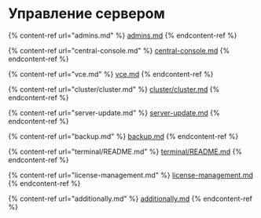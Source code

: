 # Управление сервером

{% content-ref url="admins.md" %}
[admins.md](admins.md)
{% endcontent-ref %}

{% content-ref url="central-console.md" %}
[central-console.md](central-console.md)
{% endcontent-ref %}

{% content-ref url="vce.md" %}
[vce.md](vce.md)
{% endcontent-ref %}

{% content-ref url="cluster/cluster.md" %}
[cluster/cluster.md](cluster/cluster.md)
{% endcontent-ref %}

{% content-ref url="server-update.md" %}
[server-update.md](server-update.md)
{% endcontent-ref %}

{% content-ref url="backup.md" %}
[backup.md](backup.md)
{% endcontent-ref %}

{% content-ref url="terminal/README.md" %}
[terminal/README.md](terminal/README.md)
{% endcontent-ref %}

{% content-ref url="license-management.md" %}
[license-management.md](license-management.md)
{% endcontent-ref %}

{% content-ref url="additionally.md" %}
[additionally.md](additionally.md)
{% endcontent-ref %}